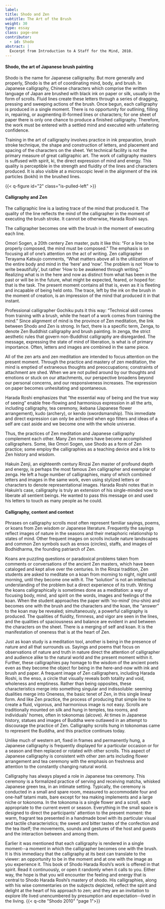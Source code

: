 ```yaml
---
label: 
title: Shodo and Zen
subtitle: The Art of the Brush
weight: 30
type: essay
class: page-one
contributor:
  - id: Shodo
abstract: |
  Excerpt from Introduction to A Staff for the Mind, 2010. 
---
```


#### Shodo, the art of Japanese brush painting

Shodo is the name for Japanese calligraphy. But more generally and properly, Shodo is the art of coordinating mind, body, and brush. In Japanese calligraphy, Chinese characters which comprise the written language of Japan are brushed with black ink on paper or silk, usually in the form of scrolls. Fluid lines create these letters through a series of dragging, pressing and sweeping actions of the brush. Once begun, each calligraphy is produced in a single moment. There is no opportunity for outlining, filling in, repairing, or augmenting ill-formed lines or characters; for one sheet of paper there is only one chance to produce a finished calligraphy. Therefore, the work must be entered with a settled mind and executed with unfaltering confidence.

Training in the art of calligraphy involves practice in ink preparation, brush stroke technique, the shape and construction of letters, and placement and spacing of the characters on the sheet. Yet technical facility is not the primary measure of great calligraphic art. The work of calligraphy masters is suffused with spirit, ki, the direct expression of mind and energy. This quality is perceptible in the strength and fluidity of the lines and characters produced. It is also visible at a microscopic level in the alignment of
the ink particles (bokhi) in the brushed lines.

{{< q-figure id="2" class="is-pulled-left" >}}

#### Calligraphy and Zen
The calligraphic line is a lasting trace of the mind that produced it. The quality of the line reflects the mind of the calligrapher in the moment of executing the brush stroke. It cannot be otherwise, Harada Roshi says.

The calligrapher becomes one with the brush in the moment of executing each line.

Omori Sogen, a 20th centery Zen master, puts it like this: “For a line to be properly composed, the mind must be composed.” The emphasis is on focusing all of one’s attention on the act of writing. Zen calligrapher Terayama Katsujo comments, “What matters above all is the utilization of the entire body and mind in the ‘here’ and ‘now’. The problem is not ‘How to write beautifully’, but rather ‘How to be awakened through writing.’” Realizing what is in the here and now as distinct from what has been in the past or will be in the future, what might be expected, feared, or hoped for: that is the task. The present moment contains all that is, even as it is fleeting and incapable of being held onto. The trace, left by the ink on the brush in the moment of creation, is an impression of the mind that produced it in that instant.

Professional calligrapher Gochiku puts it this way: “Technical skill comes from training with a brush, while the heart of a work comes from training the mind.” Since alignment of mind is the province of Zen meditation, the link between Shodo and Zen is strong. In fact, there is a specific term, Zenga, to denote Zen Buddhist calligraphy and brush painting. In zenga, the strict aesthetic rules that govern non-Buddhist calligraphy are disregarded. The message, expressing the state of mind of liberation, is what is of primary importance. Often, letters and images are combined in the same piece.

All of the zen arts and zen meditation are intended to focus attention on the present moment. Through the practice and mastery of zen meditation, the mind is emptied of extraneous thoughts and preoccupations; constraints of attachment are shed. When we are not pulled around by our thoughts and emotions or stuck on our attachments, our perspective broadens beyond our personal concerns, and our responsiveness increases. The expression on paper becomes unhesitating and spontaneous.

Harada Roshi emphasizes that “the essential way of being and the true way of seeing” enable free-flowing and harmonious expression in all the arts, including calligraphy, tea ceremony, ikebana (Japanese flower arrangement), kudo (archery), or kendo (swordsmanship). This immediate and direct expression can only be achieved when ego filters and ideas of a self are cast aside and we become one with the whole universe.

Thus, the practices of Zen meditation and Japanese calligraphy complement each other. Many Zen masters have become accomplished calligraphers. Some, like Omori Sogen, use Shodo as a form of Zen practice; some employ the calligraphies as a teaching device and a link to Zen history and wisdom.

Hakuin Zenji, an eighteenth century Rinzai Zen master of profound depth and energy, is perhaps the most famous Zen calligrapher and exemplar of zenga. He left a huge number of calligraphies, many of which combined letters and images in the same work, even using stylized letters or characters to denote representational images. Harada Roshi notes that in Hakuin’s case, calligraphy is truly an extension of his single-minded vow to liberate all sentient beings. He wanted to pass this message on and used his letters to touch as many people as he could.

#### Calligraphy, content and context

Phrases on calligraphy scrolls most often represent familiar sayings, poems, or koans from Zen wisdom or Japanese literature. Frequently the sayings reflect images of nature in the seasons and their metaphoric relationship to states of mind. Other frequent images on scrolls include nature landscapes and common Zen symbols such as ensos (circles), staffs, and images of Bodhidharma, the founding patriarch of Zen.

Koans are puzzling questions or paradoxical problems taken from comments or conversations of the ancient Zen masters, which have been cataloged and kept alive over the centuries. In the Rinzai tradition, Zen students are asked to meditate on a koan from morning to night, night until morning, until they become one with it. The “solution” is not an intellectual understanding of the problem but a direct experience of its truth.
Writing the koans calligraphically is sometimes done as a meditation: a way of focusing body, mind, and spirit on the words, images and feelings of the koan. When the student approaches the paper with ‘no-mind’ (mu-shin) and becomes one with the brush and the characters and the koan, the “answer” to the koan may be revealed; simultaneously, a powerful calligraphy is produced. The qualities of fluidity, firmness, and vigor are seen in the lines, and the qualities of spaciousness and balance are evident in and between the characters on the sheet. There is a merging of self and koan. It is the manifestation of oneness that is at the heart of Zen.

Just as koan study is a meditation tool, another is being in the presence of nature and all that surrounds us. Sayings and poems that focus on observations of nature and truth in nature direct the attention of calligrapher and audience alike to the natural world and the present moment within it. Further, these calligraphies pay homage to the wisdom of the ancient poets even as they become the object for being in the here-and-now with ink and brush and paper.
A frequent image of Zen calligraphers, including Harada Roshi, is the enso, a circle that visually reveals both totality and void, wholeness and emptiness. Rather than being opposites, these characteristics merge into something singular and indissoluble: seeming dualities merge into Oneness, the basic tenet of Zen, in this single linear form. And like Zen practice, the process of producing that simple line to create a fluid, vigorous, and harmonious image is not easy.
Scrolls are traditionally mounted on silk and hung in temples, tea rooms, and individuals’ homes, often in tokonomas (alcove). At times in Japanese history, statues and images of Buddha were outlawed in an attempt to discourage the practice of Zen. Calligraphy scrolls hung in tokonomas came to represent the Buddha, and this practice continues today.

Unlike much of western art, fixed in frames and permanently hung, a Japanese calligraphy is frequently displayed for a particular occasion or for a season and then replaced or rotated with other scrolls. This aspect of Japanese calligraphy is consistent with other zen arts including flower arrangement and tea ceremony with the emphasis on freshness and attention to the constantly changing natural world.

Calligraphy has always played a role in Japanese tea ceremony. This ceremony is a formalized practice of serving and receiving matcha, whisked Japanese green tea, in an intimate setting. Typically, the ceremony is conducted in a small and spare room, measured to accommodate four and one-half tatami mats, bare except for tea making implements and a large niche or tokonoma. In the tokonoma is a single flower and a scroll, each appropriate to the current event or season. Everything in the small space is designed to direct the participants’ attention to the present moment: the warm, fragrant tea presented in a handmade bowl with its particular visual and tactile characteristics; the sweet and bitter tastes of the confection and the tea itself; the movements, sounds and gestures of the host and guests and the interaction between and among them.

Earlier it was mentioned that each calligraphy is rendered in a single moment--a moment in which the calligrapher becomes one with the brush. It is this immediacy that the calligraphy at its best can translate to the viewer: an opportunity to be in the moment and at one with the image as you experience it. This book of Shodo Harada Roshi’s work is offered in that spirit. Read it continuously, or open it randomly when it calls to you. Either way, the hope
is that you will encounter the feeling and energy that is central to Shodo Harada Roshi’s mastery of shodo. His calligraphies, along with his wise commentaries on the subjects depicted, reflect the spirit and delight at the heart of his approach to zen; and they are an invitation to explore life lived unencumbered by presumption and expectation--lived in the living.
{{< q-cite  "Shodo 2010" "page 1">}}
